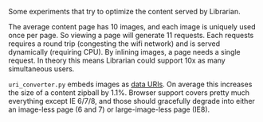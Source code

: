 Some experiments that try to optimize the content served by Librarian.

The average content page has 10 images, and each image is uniquely used once per page.  So viewing a page will generate 11 requests.  Each requests requires a round trip (congesting the wifi network) and is served dynamically (requiring CPU).  By inlining images, a page needs a single request.  In theory this means Librarian could support 10x as many simultaneous users.

`uri_converter.py` embeds images as [data URIs](http://en.wikipedia.org/wiki/Data_URI_scheme).  On average this increases the size of a content zipball by 1.1%.  Browser support covers pretty much everything except IE 6/7/8, and those should gracefully degrade into either an image-less page (6 and 7) or large-image-less page (IE8).



